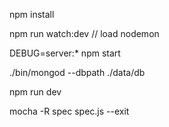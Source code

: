 npm install

npm run watch:dev // load nodemon

DEBUG=server:* npm start

./bin/mongod --dbpath ./data/db


npm run dev 

mocha -R spec spec.js --exit